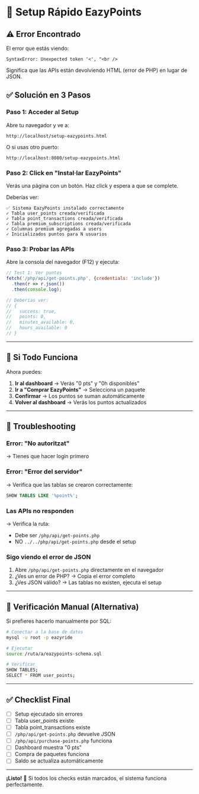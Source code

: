 # 🚀 Setup Rápido EazyPoints

## ⚠️ Error Encontrado

El error que estás viendo:
```
SyntaxError: Unexpected token '<', "<br />
```

Significa que las APIs están devolviendo HTML (error de PHP) en lugar de JSON.

## ✅ Solución en 3 Pasos

### Paso 1: Acceder al Setup

Abre tu navegador y ve a:
```
http://localhost/setup-eazypoints.html
```

O si usas otro puerto:
```
http://localhost:8080/setup-eazypoints.html
```

### Paso 2: Click en "Instal·lar EazyPoints"

Verás una página con un botón. Haz click y espera a que se complete.

Deberías ver:
```
✅ Sistema EazyPoints instalado correctamente
✓ Tabla user_points creada/verificada
✓ Tabla point_transactions creada/verificada
✓ Tabla premium_subscriptions creada/verificada
✓ Columnas premium agregadas a users
✓ Inicializados puntos para N usuarios
```

### Paso 3: Probar las APIs

Abre la consola del navegador (F12) y ejecuta:

```javascript
// Test 1: Ver puntos
fetch('/php/api/get-points.php', {credentials: 'include'})
  .then(r => r.json())
  .then(console.log);

// Deberías ver:
// {
//   success: true,
//   points: 0,
//   minutes_available: 0,
//   hours_available: 0
// }
```

---

## 🎯 Si Todo Funciona

Ahora puedes:

1. **Ir al dashboard** → Verás "0 pts" y "0h disponibles"
2. **Ir a "Comprar EazyPoints"** → Selecciona un paquete
3. **Confirmar** → Los puntos se suman automáticamente
4. **Volver al dashboard** → Verás los puntos actualizados

---

## 🔧 Troubleshooting

### Error: "No autoritzat"
→ Tienes que hacer login primero

### Error: "Error del servidor"
→ Verifica que las tablas se crearon correctamente:
```sql
SHOW TABLES LIKE '%point%';
```

### Las APIs no responden
→ Verifica la ruta:
- Debe ser `/php/api/get-points.php`
- NO `../../php/api/get-points.php` desde el setup

### Sigo viendo el error de JSON
1. Abre `/php/api/get-points.php` directamente en el navegador
2. ¿Ves un error de PHP? → Copia el error completo
3. ¿Ves JSON válido? → Las tablas no existen, ejecuta el setup

---

## 📝 Verificación Manual (Alternativa)

Si prefieres hacerlo manualmente por SQL:

```bash
# Conectar a la base de datos
mysql -u root -p eazyride

# Ejecutar
source /ruta/a/eazypoints-schema.sql

# Verificar
SHOW TABLES;
SELECT * FROM user_points;
```

---

## ✅ Checklist Final

- [ ] Setup ejecutado sin errores
- [ ] Tabla user_points existe
- [ ] Tabla point_transactions existe
- [ ] `/php/api/get-points.php` devuelve JSON
- [ ] `/php/api/purchase-points.php` funciona
- [ ] Dashboard muestra "0 pts"
- [ ] Compra de paquetes funciona
- [ ] Saldo se actualiza automáticamente

---

**¡Listo!** 🎉 Si todos los checks están marcados, el sistema funciona perfectamente.

